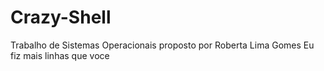 # Crazy-Shell
Trabalho de Sistemas Operacionais proposto por Roberta Lima Gomes
Eu fiz
mais linhas
que voce
